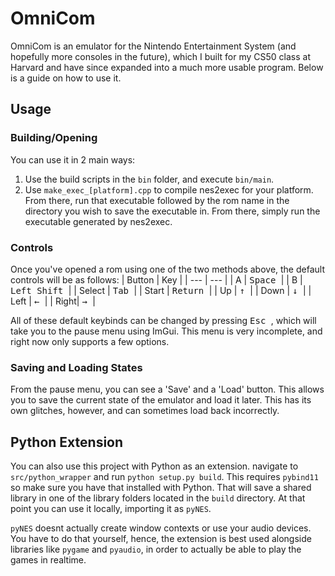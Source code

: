 # OmniCom

OmniCom is an emulator for the Nintendo Entertainment System (and hopefully more consoles in the future), which I built for my CS50 class at Harvard and have since expanded into a much more usable program. Below is a guide on how to use it.

## Usage

### Building/Opening

You can use it in 2 main ways:
1. Use the build scripts in the ```bin``` folder, and execute ```bin/main```.
2. Use ```make_exec_[platform].cpp``` to compile nes2exec for your platform. From there, run that executable followed by the rom name in the directory you wish to save the executable in. From there, simply run the executable generated by nes2exec.

### Controls

Once you've opened a rom using one of the two methods above, the default controls will be as follows:
| Button | Key |
| --- | --- |
| A | <kbd> Space </kbd> |
| B | <kbd> Left Shift </kbd> |
| Select | <kbd> Tab </kbd> |
| Start | <kbd> Return </kbd> |
| Up | <kbd> ↑ </kbd> |
| Down | <kbd> ↓ </kbd> |
| Left | <kbd> ← </kbd> |
| Right| <kbd> → </kbd> |

All of these default keybinds can be changed by pressing <kbd> Esc </kbd>, which will take you to the pause menu using ImGui. This menu is very incomplete, and right now only supports a few options.

### Saving and Loading States

From the pause menu, you can see a 'Save' and a 'Load' button. This allows you to save the current state of the emulator and load it later. This has its own glitches, however, and can sometimes load back incorrectly.


## Python Extension

You can also use this project with Python as an extension. navigate to ```src/python_wrapper``` and run ```python setup.py build```. This requires ```pybind11``` so make sure you have that installed with Python. That will save a shared library in one of  the library folders located in the ```build``` directory. At that point you can use it locally, importing it as ```pyNES```.

```pyNES``` doesnt actually create window contexts or use your audio devices. You have to do that yourself, hence, the extension is best used alongside libraries like ```pygame``` and ```pyaudio```, in order to actually be able to play the games in realtime.
